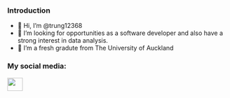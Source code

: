 ### Introduction
- 👋 Hi, I’m @trung12368
- 👀 I’m looking for opportunities as a software developer and also have a strong interest in data analysis.
- 🌱 I’m a fresh gradute from The University of Auckland

### My social media:
[<img src="https://content.linkedin.com/content/dam/me/business/en-us/amp/brand-site/v2/bg/LI-Bug.svg.original.svg" width="35" height="30">](https://www.linkedin.com/in/trung-duc-vu/)
